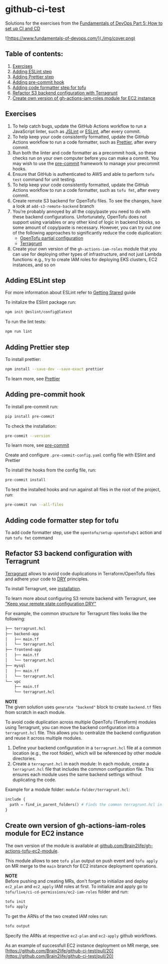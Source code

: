 # github-ci-test

Solutions for the exercises from the [Fundamentals of DevOps Part 5: How to set up CI and CD ](https://www.gruntwork.io/fundamentals-of-devops/setup-ci-cd#how_to_set_up_ci_cd)

![https://www.fundamentals-of-devops.com/](./img/cover.png)

## Table of contents:
1. [Exercises](#exercises)
2. [Adding ESLint step](#adding-eslint-step)
3. [Adding Prettier step](#adding-prettier-step)
4. [Adding pre-commit hook](#adding-pre-commit-hook)
5. [Adding code formatter step for tofu](#adding-code-formatter-step-for-tofu)
6. [Refactor S3 backend configuration with Terragrunt](#refactor-s3-backend-configuration-with-terragrunt)
7. [Create own version of gh-actions-iam-roles module for EC2 instance](#create-own-version-of-gh-actions-iam-roles-module-for-ec2-instance)

## Exercises

1. To help catch bugs, update the GitHub Actions workflow to run a JavaScript linter, such as [JSLint](https://www.jslint.com/) or [ESLint](https://eslint.org/), after every commit.
2. To help keep your code consistently formatted, update the GitHub Actions workflow to run a code formatter, such as [Prettier](https://prettier.io/), after every commit.
3. Run both the linter and code formatter as a precommit hook, so these checks run on your own computer before you can make a commit. You may wish to use the [pre-commit](https://pre-commit.com/) framework to manage your precommit hooks.
4. Ensure that GitHub is authenticated to AWS and able to perform `tofu test` command for unit testing.
5. To help keep your code consistently formatted, update the GitHub Actions workflow to run a code formatter, such as `tofu fmt`, after every commit.
6. Create remote S3 backend for OpenTofu files. To see the changes, have a look at `add-s3-remote-backend` branch
7. You’re probably annoyed by all the copy/paste you need to do with these backend configurations. Unfortunately, OpenTofu does not support using variables or any other kind of logic in backend blocks, so some amount of copy/paste is necessary. However, you can try out one of the following approaches to significantly reduce the code duplication:
   - [OpenTofu partial configuration](https://opentofu.org/docs/language/settings/backends/configuration/#partial-configuration)
   - [Terragrunt](https://terragrunt.gruntwork.io/)
8. Create your own version of the `gh-actions-iam-roles` module that you can use for deploying other types of infrastructure, and not just Lambda functions: e.g., try to create IAM roles for deploying EKS clusters, EC2 instances, and so on

## Adding ESLint step

For more information about ESLint refer to [Getting Stared](https://eslint.org/docs/latest/use/getting-started) guide

To initalize the ESlint package run:

```bash
npm init @eslint/config@latest
```

To run the lint tests:

```bash
npm run lint
```

## Adding Prettier step

To install prettier:

```bash
npm install --save-dev --save-exact prettier
```

To learn more, see [Prettier](https://prettier.io/docs/en/install)

## Adding pre-commit hook

To install pre-commit run:

```bash
pip install pre-commit
```

To check the installation:

```bash
pre-commit --version
```

To learn more, see [pre-commit](https://pre-commit.com/#install)

Create and configure `.pre-commit-config.yaml` config file with ESlint and Prettier

To install the hooks from the config file, run:

```bash
pre-commit install
```

To test the installed hooks and run against all files in the root of the project, run:

```bash
pre-commit run --all-files
```

## Adding code formatter step for tofu

To add code formatter step, use the `opentofu/setup-opentofu@v1` action and run `tofu fmt` command

## Refactor S3 backend configuration with Terragrunt

[Terragrunt](https://terragrunt.gruntwork.io/) allows to avoid code duplications in Terraform/OpenTofu files and adhere your code to [DRY](https://en.wikipedia.org/wiki/Don%27t_repeat_yourself) principles.

To install Terragrunt, see [installation](https://terragrunt.gruntwork.io/docs/getting-started/install/).

To learn more about configuring S3 remote backend with Terragrunt, see ["Keep your remote state configuration DRY"](https://terragrunt.gruntwork.io/docs/features/keep-your-remote-state-configuration-dry/)

For example, the common structure for Terragrunt files looks like the following:

```bash
├── terragrunt.hcl
├── backend-app
│   ├── main.tf
│   └── terragrunt.hcl
├── frontend-app
│   ├── main.tf
│   └── terragrunt.hcl
├── mysql
│   ├── main.tf
│   └── terragrunt.hcl
└── vpc
    ├── main.tf
    └── terragrunt.hcl
```

**NOTE**  
The given solution uses `generate "backend"` block to create `backend.tf` files from scratch in each module.

To avoid code duplication across multiple OpenTofu (Terraform) modules using Terragrunt, you can move the backend configuration into a `terragrunt.hcl` file. This allows you to centralize the backend configuration and reuse it across multiple modules.

1. Define your backend configuration in a `terragrunt.hcl` file at a common location (e.g., the root folder), which will be referenced by other module directories.
2. Create a `terragrunt.hcl` in each module: In each module, create a `terragrunt.hcl` file that includes the common configuration file. This ensures each module uses the same backend settings without duplicating the code.

Example for a module folder: `module-folder/terragrunt.hcl`:

```terraform
include {
  path = find_in_parent_folders() # Finds the common terragrunt.hcl in the parent folder
}
```

## Create own version of gh-actions-iam-roles module for EC2 instance

The own version of the module is available at [github.com/Brain2life/gh-actions-tofu-ec2-module](https://github.com/Brain2life/gh-actions-tofu-ec2-module).

This module allows to see `tofu plan` output on push event and `tofu apply` on MR merge to the `main` branch for EC2 instance deployment operations.

**NOTE**  
Before pushing and creating MRs, don't forget to initialize and deploy `ec2_plan` and `ec2_apply` IAM roles at first. To initialize and apply go to `tofu/live/ci-cd-permissions/ec2-iam-roles` folder and run:

```bash
tofu init
tofu apply
```

To get the ARNs of the two created IAM roles run:

```bash
tofu output
```

Specify the ARNs at respective `ec2-plan` and `ec2-apply` github workflows.

As an example of successfull EC2 instance deployment on MR merge, see [https://github.com/Brain2life/github-ci-test/pull/20](https://github.com/Brain2life/github-ci-test/pull/20)
